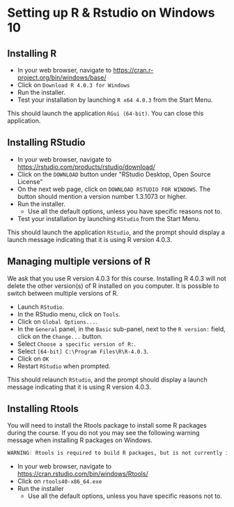 # Setting up R & Rstudio on Windows 10

## Installing R

- In your web browser, navigate to <https://cran.r-project.org/bin/windows/base/>
- Click on `Download R 4.0.3 for Windows`
- Run the installer.
- Test your installation by launching `R x64 4.0.3` from the Start Menu.

This should launch the application `RGui (64-bit)`.
You can close this application.

## Installing RStudio

- In your web browser, navigate to <https://rstudio.com/products/rstudio/download/>
- Click on the `DOWNLOAD` button under "RStudio Desktop, Open Source License"
- On the next web page, click on `DOWNLOAD RSTUDIO FOR WINDOWS`.
  The button should mention a version number 1.3.1073 or higher.
- Run the installer.
  + Use all the default options, unless you have specific reasons not to.
- Test your installation by launching `RStudio` from the Start Menu.

This should launch the application `RStudio`, and the prompt should display a launch message indicating that it is using R version 4.0.3.

## Managing multiple versions of R

We ask that you use R version 4.0.3 for this course.
Installing R 4.0.3 will not delete the other version(s) of R installed on you computer.
It is possible to switch between multiple versions of R.

- Launch `RStudio`.
- In the RStudio menu, click on `Tools`.
- Click on `Global Options...`.
- In the `General` panel, in the `Basic` sub-panel, next to the `R version:` field, click on the `Change...` button.
- Select `Choose a specific version of R:`.
- Select `[64-bit] C:\Program Files\R\R-4.0.3`.
- Click on `OK`
- Restart `RStudio` when prompted.

This should relaunch `RStudio`, and the prompt should display a launch message indicating that it is using R version 4.0.3.

## Installing Rtools

You will need to install the Rtools package to install some R packages during the course. If you do not you may see the following warning message when installing R packages on Windows.

```r
WARNING: Rtools is required to build R packages, but is not currently installed.
```

- In your web browser, navigate to <https://cran.rstudio.com/bin/windows/Rtools/>
- Click on `rtools40-x86_64.exe`
- Run the installer
  + Use all the default options, unless you have specific reasons not to.
